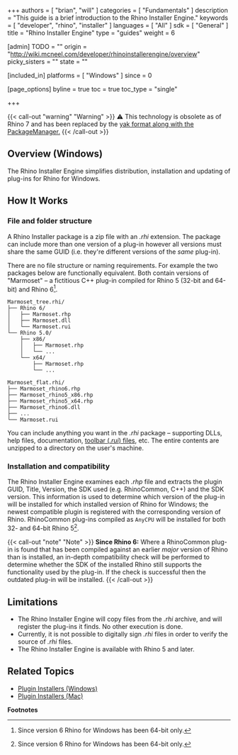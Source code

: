 +++
authors = [ "brian", "will" ]
categories = [ "Fundamentals" ]
description = "This guide is a brief introduction to the Rhino Installer Engine."
keywords = [ "developer", "rhino", "installer" ]
languages = [ "All" ]
sdk = [ "General" ]
title = "Rhino Installer Engine"
type = "guides"
weight = 6

[admin]
TODO = ""
origin = "http://wiki.mcneel.com/developer/rhinoinstallerengine/overview"
picky_sisters = ""
state = ""

[included_in]
platforms = [ "Windows" ]
since = 0

[page_options]
byline = true
toc = true
toc_type = "single"

+++

{{< call-out "warning" "Warning" >}}
⚠️ This technology is obsolete as of Rhino 7 and has been replaced by the <a href="/guides/yak/">yak format along with the PackageManager.</a>
{{< /call-out >}}

## Overview (Windows)

The Rhino Installer Engine simplifies distribution, installation and updating of plug-ins for Rhino for Windows.

## How It Works

### File and folder structure

A Rhino Installer package is a zip file with an *.rhi* extension. The package can include more than one version of a plug-in however all versions must share the same GUID (i.e. they're different versions of the _same_ plug-in).

There are no file structure or naming requirements. For example the two packages below are functionally equivalent. Both contain versions of "Marmoset" – a fictitious C++ plug-in compiled for Rhino 5 (32-bit and 64-bit) and Rhino 6[^1].

```
Marmoset_tree.rhi/
├── Rhino 6/
│   ├── Marmoset.rhp
│   ├── Marmoset.dll
│   └── Marmoset.rui
└── Rhino 5.0/
    ├── x86/
    │   ├── Marmoset.rhp
    │   └── ...
    └── x64/
        ├── Marmoset.rhp
        └── ...
```

```
Marmoset_flat.rhi/
├── Marmoset_rhino6.rhp
├── Marmoset_rhino5_x86.rhp
├── Marmoset_rhino5_x64.rhp
├── Marmoset_rhino6.dll
├── ...
└── Marmoset.rui
```

You can include anything you want in the *.rhi* package – supporting DLLs, help files, documentation, [toolbar (*.rui*) files](/guides/rhinocommon/create-deploy-plugin-toolbar.md), etc. The entire contents are unzipped to a directory on the user's machine.

### Installation and compatibility

The Rhino Installer Engine examines each *.rhp* file and extracts the plugin GUID, Title, Version, the SDK used (e.g. RhinoCommon, C++) and the SDK version. This information is used to determine which version of the plug-in will be installed for which installed version of Rhino for Windows; the newest compatible plugin is registered with the corresponding version of Rhino. RhinoCommon plug-ins compiled as `AnyCPU` will be installed for both 32- and 64-bit Rhino 5[^1].

{{< call-out "note" "Note" >}}
<strong>Since Rhino 6:</strong> Where a RhinoCommon plug-in is found that has been compiled against an earlier _major_ version of Rhino than is installed, an in-depth compatibility check will be performed to determine whether the SDK of the installed Rhino still supports the functionality used by the plug-in. If the check is successful then the outdated plug-in will be installed.
{{< /call-out >}}

## Limitations

- The Rhino Installer Engine will copy files from the *.rhi* archive, and will register the plug-ins it finds. No other execution is done.
- Currently, it is not possible to digitally sign *.rhi* files in order to verify the source of *.rhi* files.
- The Rhino Installer Engine is available with Rhino 5 and later.

## Related Topics

- [Plugin Installers (Windows)](/guides/rhinocommon/plugin-installers-windows)
- [Plugin Installers (Mac)](/guides/rhinocommon/plugin-installers-mac)

**Footnotes**

[^1]: Since version 6 Rhino for Windows has been 64-bit only.
